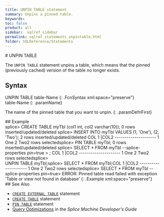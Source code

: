 ```yaml
---
title: UNPIN TABLE statement
summary: Unpins a pinned table.
keywords:
toc: false
product: all
sidebar:  sqlref_sidebar
permalink: sqlref_statements_unpintable.html
folder: SQLReference/Statements
---
```

<section>
<div class="TopicContent" data-swiftype-index="true" markdown="1">
# UNPIN TABLE

The `UNPIN TABLE` statement unpins a table, which means that the pinned
(previously cached) version of the table no longer exists.

## Syntax

<div class="fcnWrapperWide" markdown="1">
    UNPIN TABLE table-Name
{: .FcnSyntax xml:space="preserve"}

</div>
<div class="paramList" markdown="1">
table-Name
{: .paramName}

The name of the pinned table that you want to unpin.
{: .paramDefnFirst}

</div>
## Example

<div class="preWrapperWide" markdown="1">
    splice> CREATE TABLE myTbl (col1 int, col2 varchar(10));
    0 rows inserted/updated/deleted
    splice> INSERT INTO myTbl VALUES (1, 'One'), (2, 'Two');
    2 rows inserted/updated/deleted
    COL 1      |COL2
    ---------------------
    1           One
    2           Two2 rows selectedsplice> PIN TABLE myTbl;
    0 rows inserted/updated/deleted
    splice> SELECT * FROM myTbl --splice-properties pin=true
    > ;
    COL 1      |COL2
    ---------------------
    1           One
    2           Two2 rows selectedsplice> UNPIN TABLE myTbl;splice> SELECT * FROM myTbl;COL 1      |COL2
    ---------------------
    1           One
    2           Two2 rows selectedsplice> SELECT * FROM myTbl --splice-properties pin=true> ERROR: Pinned table read failed with exception 'Table or view not found in database'
{: .Example xml:space="preserve"}

</div>
## See Also

* [`CREATE EXTERNAL TABLE`](sqlref_statements_createexternaltable.html) statement
* [`CREATE TABLE`](sqlref_statements_createtable.html) statement
* [`PIN TABLE`](sqlref_statements_pintable.html) statement
* [Query Optimizations](developers_tuning_queryoptimization.html) in the
  *Splice Machine Developer's Guide*

</div>
</section>

